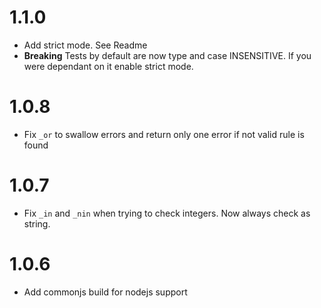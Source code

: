 # 1.1.0

 - Add strict mode. See Readme
 - **Breaking** Tests by default are now type and case INSENSITIVE. If you were dependant on it enable strict mode.

# 1.0.8

 - Fix `_or` to swallow errors and return only one error if not valid rule is found

# 1.0.7

 - Fix `_in` and `_nin` when trying to check integers. Now always check as string.


# 1.0.6

 - Add commonjs build for nodejs support